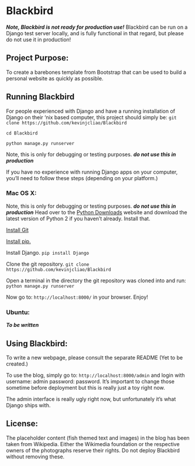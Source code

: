 # Blackbird
***Note, Blackbird is not ready for production use!***
Blackbird can be run on a Django test server locally, and is fully functional in that regard, but please do not use it in production! 

## Project Purpose: 
To create a barebones template from Bootstrap that can be used to build a personal website as quickly as possible. 

## Running Blackbird
For people experienced with Django and have a running installation of Django on their ‘nix based computer, this project should simply be: 
`git clone https://github.com/kevinjcliao/Blackbird`

`cd Blackbird`

`python manage.py runserver`

Note, this is only for debugging or testing purposes. ***do not use this in production***

If you have no experience with running Django apps on your computer, you’ll need to follow these steps (depending on your platform.)

### Mac OS X: 
Note, this is only for debugging or testing purposes. ***do not use this in production***
Head over to the [Python Downloads](https://www.python.org/downloads/mac-osx/) website and download the latest version of Python 2 if you haven’t already. Install that. 

[Install Git](http://git-scm.com/download/mac)

[Install pip.](https://pip.pypa.io/en/latest/installing.html#install-pip)

Install Django. 
`pip install Django`

Clone the git repository. 
`git clone https://github.com/kevinjcliao/Blackbird`

Open a terminal in the directory the git repository was cloned into and run: 
`python manage.py runserver`

Now go to: 
`http://localhost:8000/` in your browser. Enjoy! 

### Ubuntu: 
***To be written***

## Using Blackbird: 
To write a new webpage, please consult the separate README (Yet to be created.)

To use the blog, simply go to: `http://localhost:8000/admin` and login with username: admin password: password. It’s important to change those sometime before deployment but this is really just a toy right now. 

The admin interface is really ugly right now, but unfortunately it’s what Django ships with. 

## License: 

The placeholder content (fish themed text and images) in the blog has been taken from Wikipedia. Either the Wikimedia foundation or the respective owners of the photographs reserve their rights. Do not deploy Blackbird without removing these. 
